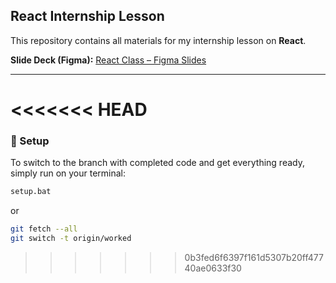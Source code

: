 ## React Internship Lesson

This repository contains all materials for my internship lesson on **React**.

**Slide Deck (Figma):**
[React Class – Figma Slides](https://www.figma.com/slides/n5dLaHKUsRLVqbaNxpieiS/React-Class?node-id=1-42&t=jkIRKZjLsgDMoRRj-1)

---

<<<<<<< HEAD
=======
### 🚀 Setup

To switch to the branch with completed code and get everything ready, simply run on your terminal:

```bash
setup.bat
```

or 

```bash
git fetch --all
git switch -t origin/worked
```
>>>>>>> 0b3fed6f6397f161d5307b20ff47740ae0633f30
